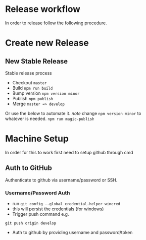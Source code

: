# Release workflow
In order to release follow the following procedure.

# Create new Release

## New Stable Release
Stable release process
 - Checkout `master`
 - Build `npm run build`
 - Bump version `npm version minor`
 - Publish `npm publish`
 - Merge `master => develop`

Or use the below to automate it. *note* change `npm version minor` to whatever is needed.
 `npm run magic-publish`

# Machine Setup
In order for this to work first need to setup github through cmd

## Auth to GitHub
Authenticate to github via username/password or SSH.

### Username/Password Auth
- run `git config --global credential.helper wincred`
 - this will persist the credentials (for windows)
- Trigger push command e.g.

```
git push origin develop
```
 - Auth to github by providing username and password/token